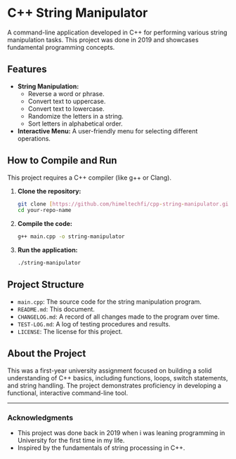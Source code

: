 # C++ String Manipulator

A command-line application developed in C++ for performing various string manipulation tasks. This project was done in 2019 and showcases fundamental programming concepts.

## Features

- **String Manipulation:**
  - Reverse a word or phrase.
  - Convert text to uppercase.
  - Convert text to lowercase.
  - Randomize the letters in a string.
  - Sort letters in alphabetical order.
- **Interactive Menu:** A user-friendly menu for selecting different operations.

## How to Compile and Run

This project requires a C++ compiler (like g++ or Clang).

1.  **Clone the repository:**
    ```bash
    git clone [https://github.com/himeltechfi/cpp-string-manipulator.git](https://github.com/himeltechfi/cpp-string-manipulator.git)
    cd your-repo-name
    ```

2.  **Compile the code:**
    ```bash
    g++ main.cpp -o string-manipulator
    ```

3.  **Run the application:**
    ```bash
    ./string-manipulator
    ```

## Project Structure

- `main.cpp`: The source code for the string manipulation program.
- `README.md`: This document.
- `CHANGELOG.md`: A record of all changes made to the program over time.
- `TEST-LOG.md`: A log of testing procedures and results.
- `LICENSE`: The license for this project.

## About the Project

This was a first-year university assignment focused on building a solid understanding of C++ basics, including functions, loops, switch statements, and string handling. The project demonstrates proficiency in developing a functional, interactive command-line tool.

---

### Acknowledgments

- This project was done back in 2019 when i was leaning programming in University for the first time in my life. 
- Inspired by the fundamentals of string processing in C++.

